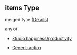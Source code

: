 ## items Type

merged type ([Details](add-event-anyof-scheduled-event-properties-actions-items.md))

any of

*   [Studio happiness/productivity](add-event-anyof-scheduled-event-properties-actions-items-anyof-studio-happinessproductivity.md "check type definition")

*   [Generic action](add-event-anyof-scheduled-event-properties-actions-items-anyof-generic-action.md "check type definition")
